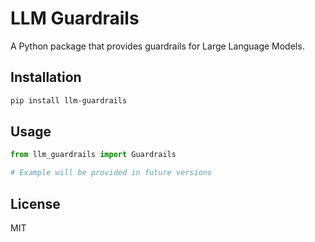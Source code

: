 # LLM Guardrails

A Python package that provides guardrails for Large Language Models.

## Installation

```bash
pip install llm-guardrails
```

## Usage

```python
from llm_guardrails import Guardrails

# Example will be provided in future versions
```

## License

MIT 
